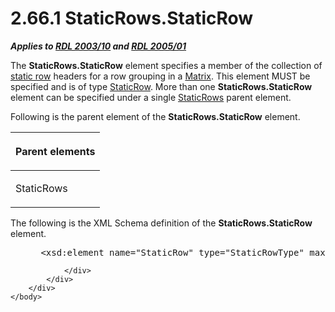 <html dir="LTR" xmlns:mshelp="http://msdn.microsoft.com/mshelp" xmlns:ddue="http://ddue.schemas.microsoft.com/authoring/2003/5" xmlns:xlink="http://www.w3.org/1999/xlink" xmlns:tool="http://www.microsoft.com/tooltip">
    <head>
        <meta http-equiv="Content-Type" content="text/html; CHARSET=utf-8"></meta>
        <meta name="save" content="history"></meta>
        <title>2.66.1 StaticRows.StaticRow</title>
        <xml>
            <mshelp:toctitle title="2.66.1 StaticRows.StaticRow"></mshelp:toctitle>
            <mshelp:rltitle title="[MS-RDL]: StaticRows.StaticRow"></mshelp:rltitle>
            <mshelp:keyword index="A" term="0a9b4a8f-c3d9-4158-a070-c9b444a3f9cc"></mshelp:keyword>
            <mshelp:attr name="DCSext.ContentType" value="open specification"></mshelp:attr>
            <mshelp:attr name="AssetID" value="0a9b4a8f-c3d9-4158-a070-c9b444a3f9cc"></mshelp:attr>
            <mshelp:attr name="TopicType" value="kbRef"></mshelp:attr>
            <mshelp:attr name="DCSext.Title" value="[MS-RDL]: StaticRows.StaticRow" />
        </xml>
    </head>
    <body>
        <div id="header">
            <h1 class="heading">2.66.1 StaticRows.StaticRow</h1>
        </div>
        <div id="mainSection">
            <div id="mainBody">
                <div id="allHistory" class="saveHistory"></div>
                <div id="sectionSection0" class="section" name="collapseableSection">
                    

<p><b><i>Applies to </i></b><a href="a7e2ad00-07c8-4f6d-80ab-3ad55df7b233.htm"><b><i>RDL 2003/10</i></b></a><b>
<i>and </i></b><a href="3ebe2912-4958-4832-b391-cad1f5e13338.htm"><b><i>RDL 2005/01</i></b></a></p>

<p>The <b>StaticRows.StaticRow</b> element specifies a member
of the collection of <a href="b2482b3f-74ab-4ca8-a9e5-c07955011743.htm#gt_8c613744-ac3d-4e01-be93-21fc08a80512">static
row</a> headers for a row grouping in a <a href="25419c0a-c7c6-43d7-8ca5-1af842666dcb.htm">Matrix</a>. This element MUST
be specified and is of type <a href="fd25643a-c196-4329-8f6f-35ebf919d94e.htm">StaticRow</a>.
More than one <b>StaticRows.StaticRow</b> element can be specified under a
single <a href="a50ee3f0-35fd-4634-b6c9-87f31c8eb515.htm">StaticRows</a>
parent element. </p>

<p>Following is the parent element of the <b>StaticRows.StaticRow</b>
element.</p>

<table>
 <thead>
  <tr>
   <th>
   <p>Parent elements</p>
   </th>
  </tr>
 </thead>
 <tr>
  <td>
  <p>StaticRows</p>
  </td>
 </tr>
</table>

<p>The following is the XML Schema definition of the <b>StaticRows.StaticRow</b>
element.</p>

<dl>
<dd>
<div><pre> &lt;xsd:element name=&quot;StaticRow&quot; type=&quot;StaticRowType&quot; maxOccurs=&quot;unbounded&quot; /&gt;
</pre></div>
</dd></dl>


                </div>
            </div>
        </div>
    </body>
</html>